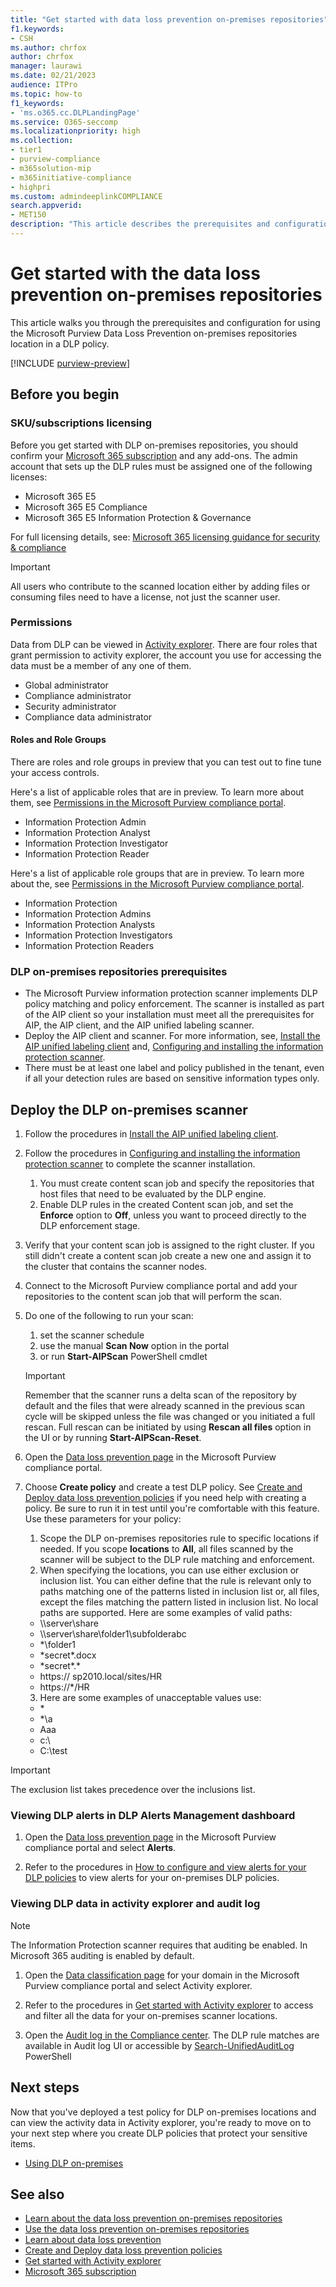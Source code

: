 ```yaml
---
title: "Get started with data loss prevention on-premises repositories"
f1.keywords:
- CSH
ms.author: chrfox
author: chrfox
manager: laurawi
ms.date: 02/21/2023
audience: ITPro
ms.topic: how-to
f1_keywords:
- 'ms.o365.cc.DLPLandingPage'
ms.service: O365-seccomp
ms.localizationpriority: high
ms.collection: 
- tier1
- purview-compliance
- m365solution-mip
- m365initiative-compliance
- highpri
ms.custom: admindeeplinkCOMPLIANCE
search.appverid: 
- MET150
description: "This article describes the prerequisites and configuration for the Microsoft Purview Data Loss Prevention on-premises repositories."
---
```


# Get started with the data loss prevention on-premises repositories

This article walks you through the prerequisites and configuration for using the Microsoft Purview Data Loss Prevention on-premises repositories location in a DLP policy.

[!INCLUDE [purview-preview](../includes/purview-preview.md)]

## Before you begin

### SKU/subscriptions licensing

Before you get started with DLP on-premises repositories, you should confirm your [Microsoft 365 subscription](https://www.microsoft.com/microsoft-365/compare-microsoft-365-enterprise-plans?rtc=1) and any add-ons. The admin account that sets up the DLP rules must be assigned one of the following licenses:

- Microsoft 365 E5
- Microsoft 365 E5 Compliance
- Microsoft 365 E5 Information Protection & Governance 


For full licensing details, see: [Microsoft 365 licensing guidance for security & compliance](/office365/servicedescriptions/microsoft-365-service-descriptions/microsoft-365-tenantlevel-services-licensing-guidance/microsoft-365-security-compliance-licensing-guidance)

> [!IMPORTANT]
> All users who contribute to the scanned location either by adding files or consuming files need to have a license, not just the scanner user.

### Permissions

Data from DLP can be viewed in [Activity explorer](data-classification-activity-explorer.md). There are four roles that grant permission to activity explorer, the account you use for accessing the data must be a member of any one of them.

- Global administrator
- Compliance administrator
- Security administrator
- Compliance data administrator

#### Roles and Role Groups

There are roles and role groups in preview that you can test out to fine tune your access controls.

Here's a list of applicable roles that are in preview. To learn more about them, see [Permissions in the Microsoft Purview compliance portal](microsoft-365-compliance-center-permissions.md).

- Information Protection Admin
- Information Protection Analyst
- Information Protection Investigator
- Information Protection Reader

Here's a list of applicable role groups that are in preview. To learn more about the, see [Permissions in the Microsoft Purview compliance portal](microsoft-365-compliance-center-permissions.md).

- Information Protection
- Information Protection Admins
- Information Protection Analysts
- Information Protection Investigators
- Information Protection Readers

### DLP on-premises repositories prerequisites

- The Microsoft Purview information protection scanner implements DLP policy matching and policy enforcement. The scanner is installed as part of the AIP client so your installation must meet all the prerequisites  for AIP, the AIP client, and the AIP unified labeling scanner.
- Deploy the AIP  client and scanner. For more information, see, [Install the AIP unified labeling client](/azure/information-protection/rms-client/install-unifiedlabelingclient-app) and, [Configuring and installing the information protection scanner](deploy-scanner-configure-install.md).
- There must be at least one label and policy published in the tenant, even if all your detection rules are based on sensitive information types only.

## Deploy the DLP on-premises scanner

1. Follow the procedures in [Install the AIP unified labeling client](/azure/information-protection/rms-client/install-unifiedlabelingclient-app). 
2. Follow the procedures in [Configuring and installing the information protection scanner](deploy-scanner-configure-install.md) to complete the scanner installation.
    1. You must create content scan job and specify the repositories that host files that need to be evaluated by the DLP engine.
    2. Enable DLP rules in the created Content scan job, and set the **Enforce** option to **Off**, unless you want to proceed directly to the DLP enforcement stage.
3. Verify that your content scan job is assigned to the right cluster. If you still didn't create a content scan job create a new one and assign it to the cluster that contains the scanner nodes.

4. Connect to the Microsoft Purview compliance portal and add your repositories to the content scan job that will perform the scan.

5. Do one of the following to run your scan:
    1. set the scanner schedule
    1. use the manual **Scan Now** option in the portal
    1. or run **Start-AIPScan** PowerShell cmdlet

   > [!IMPORTANT]
   > Remember that the scanner runs a delta scan of the repository by default and the files that were already scanned in the previous scan cycle will be skipped unless the file was changed or you initiated a full rescan. Full rescan can be initiated by using **Rescan all files** option in the UI or by running **Start-AIPScan-Reset**.

6. Open the [Data loss prevention page](https://compliance.microsoft.com/datalossprevention?viewid=policies) in the Microsoft Purview compliance portal.

7. Choose **Create policy** and create a test DLP policy. See [Create and Deploy data loss prevention policies](dlp-create-deploy-policy.md) if you need help with creating a policy. Be sure to run it in test until you're comfortable with this feature. Use these parameters for your policy:
    1. Scope the DLP on-premises repositories rule to specific locations if needed. If you scope **locations** to **All**, all files scanned by the scanner will be subject to the DLP rule matching and enforcement.
    1. When specifying the locations, you can use either exclusion or inclusion list. You can either define that the rule is relevant only to paths matching one of the patterns listed in inclusion list or, all files, except the files matching the pattern listed in inclusion list. No local paths are supported. Here are some examples of valid paths:
      - \\\server\share
      - \\\server\share\folder1\subfolderabc
      - \*\\folder1
      - \*secret\*.docx
      - \*secret\*.\*
      - https:// sp2010.local/sites/HR
      - https://\*/HR 
    3. Here are some examples of unacceptable values use:
      - \*
      - \*\\a
      - Aaa
      - c:\
      - C:\test

> [!IMPORTANT]
> The exclusion list takes precedence over the inclusions list.

### Viewing DLP alerts in DLP Alerts Management dashboard

1. Open the [Data loss prevention page](https://compliance.microsoft.com/datalossprevention?viewid=policies) in the Microsoft Purview compliance portal and select **Alerts**.

2. Refer to the procedures in [How to configure and view alerts for your DLP policies](dlp-configure-view-alerts-policies.md) to view alerts for your on-premises DLP policies.

### Viewing DLP data in activity explorer and audit log

> [!NOTE]
> The Information Protection scanner requires that auditing be enabled. In Microsoft 365 auditing is enabled by default.

1. Open the [Data classification page](https://compliance.microsoft.com/dataclassification?viewid=overview) for your domain in the Microsoft Purview compliance portal and select Activity explorer.

2. Refer to the procedures in [Get started with Activity explorer](data-classification-activity-explorer.md) to access and filter all the data for your on-premises scanner locations.

3. Open the [Audit log in the Compliance center](https://security.microsoft.com/auditlogsearch). The DLP rule matches are available in Audit log UI or accessible by [Search-UnifiedAuditLog](/powershell/module/exchange/search-unifiedauditlog) PowerShell 


## Next steps
Now that you've deployed a test policy for DLP on-premises locations and can view the activity data in Activity explorer, you're ready to move on to your next step where you create DLP policies that protect your sensitive items.

- [Using DLP on-premises](dlp-on-premises-scanner-use.md)

## See also

- [Learn about the data loss prevention on-premises repositories](dlp-on-premises-scanner-learn.md)
- [Use the data loss prevention on-premises repositories](dlp-on-premises-scanner-use.md)
- [Learn about data loss prevention](dlp-learn-about-dlp.md)
- [Create and Deploy data loss prevention policies](dlp-create-deploy-policy.md)
- [Get started with Activity explorer](data-classification-activity-explorer.md)
- [Microsoft 365 subscription](https://www.microsoft.com/microsoft-365/compare-microsoft-365-enterprise-plans?rtc=1)
